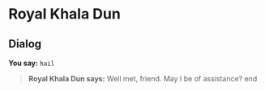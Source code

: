 # Royal Khala Dun


## Dialog

**You say:** `hail`



>**Royal Khala Dun says:** Well met, friend. May I be of assistance?
end
